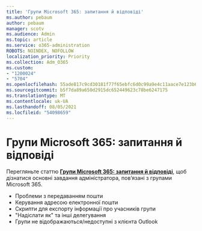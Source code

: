 ```yaml
---
title: 'Групи Microsoft 365: запитання й відповіді'
ms.author: pebaum
author: pebaum
manager: scotv
ms.audience: Admin
ms.topic: article
ms.service: o365-administration
ROBOTS: NOINDEX, NOFOLLOW
localization_priority: Priority
ms.collection: Adm_O365
ms.custom:
- "1200024"
- "5704"
ms.openlocfilehash: 55ade817c9cd30181f77f65ebfc6d0c99a9e4c11aace7e123b6bf7e09fe516c2
ms.sourcegitcommit: b5f7da89a650d2915dc652449623c78be6247175
ms.translationtype: MT
ms.contentlocale: uk-UA
ms.lasthandoff: 08/05/2021
ms.locfileid: "54098659"
---
```

# <a name="microsoft-365-groups-faq"></a>Групи Microsoft 365: запитання й відповіді

Перегляньте статтю **[Групи Microsoft 365: запитання й відповіді](https://aka.ms/M365GroupsFAQ)**, щоб дізнатися основні завдання адміністратора, пов’язані з групами Microsoft 365.

- Проблеми з передаванням пошти
- Керування адресою електронної пошти
- Скрипти для експорту інформації про учасників групи
- "Надіслати як" та інші делегування
- Групи не відображаються/недоступні з клієнта Outlook